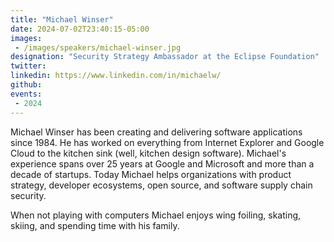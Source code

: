 ```yaml
---
title: "Michael Winser"
date: 2024-07-02T23:40:15-05:00
images: 
 - /images/speakers/michael-winser.jpg
designation: "Security Strategy Ambassador at the Eclipse Foundation"
twitter: 
linkedin: https://www.linkedin.com/in/michaelw/
github: 
events:
 - 2024
---
```


Michael Winser has been creating and delivering software applications since 1984. He has worked on everything from Internet Explorer and Google Cloud to the kitchen sink (well, kitchen design software). Michael's experience spans over 25 years at Google and Microsoft and more than a decade of startups. Today Michael helps organizations with product strategy, developer ecosystems, open source, and software supply chain security.

When not playing with computers Michael enjoys wing foiling, skating, skiing, and spending time with his family.